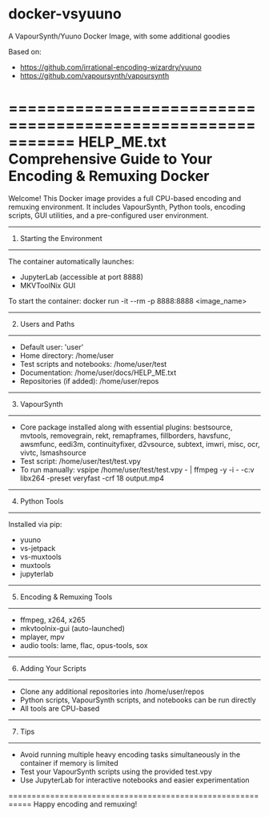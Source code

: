 # docker-vsyuuno
A VapourSynth/Yuuno Docker Image, with some additional goodies

Based on:
- https://github.com/irrational-encoding-wizardry/yuuno
- https://github.com/vapoursynth/vapoursynth

===========================================================
HELP_ME.txt
Comprehensive Guide to Your Encoding & Remuxing Docker
===========================================================

Welcome! This Docker image provides a full CPU-based encoding and remuxing environment. 
It includes VapourSynth, Python tools, encoding scripts, GUI utilities, and a pre-configured user environment.

-----------------------------------------------------------
1. Starting the Environment
-----------------------------------------------------------
The container automatically launches:
- JupyterLab (accessible at port 8888)
- MKVToolNix GUI

To start the container:
docker run -it --rm -p 8888:8888 <image_name>

-----------------------------------------------------------
2. Users and Paths
-----------------------------------------------------------
- Default user: 'user'
- Home directory: /home/user
- Test scripts and notebooks: /home/user/test
- Documentation: /home/user/docs/HELP_ME.txt
- Repositories (if added): /home/user/repos

-----------------------------------------------------------
3. VapourSynth
-----------------------------------------------------------
- Core package installed along with essential plugins:
    bestsource, mvtools, removegrain, rekt, remapframes, fillborders, havsfunc,
    awsmfunc, eedi3m, continuityfixer, d2vsource, subtext, imwri, misc, ocr,
    vivtc, lsmashsource
- Test script: /home/user/test/test.vpy
- To run manually:
    vspipe /home/user/test/test.vpy - | ffmpeg -y -i - -c:v libx264 -preset veryfast -crf 18 output.mp4

-----------------------------------------------------------
4. Python Tools
-----------------------------------------------------------
Installed via pip:
- yuuno
- vs-jetpack
- vs-muxtools
- muxtools
- jupyterlab

-----------------------------------------------------------
5. Encoding & Remuxing Tools
-----------------------------------------------------------
- ffmpeg, x264, x265
- mkvtoolnix-gui (auto-launched)
- mplayer, mpv
- audio tools: lame, flac, opus-tools, sox

-----------------------------------------------------------
6. Adding Your Scripts
-----------------------------------------------------------
- Clone any additional repositories into /home/user/repos
- Python scripts, VapourSynth scripts, and notebooks can be run directly
- All tools are CPU-based

-----------------------------------------------------------
7. Tips
-----------------------------------------------------------
- Avoid running multiple heavy encoding tasks simultaneously in the container if memory is limited
- Test your VapourSynth scripts using the provided test.vpy
- Use JupyterLab for interactive notebooks and easier experimentation

===========================================================
Happy encoding and remuxing!

